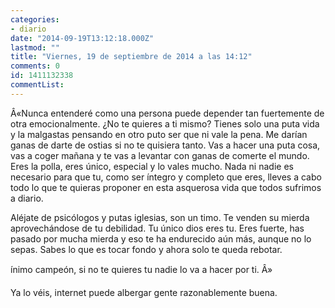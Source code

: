 ```yaml
---
categories:
- diario
date: "2014-09-19T13:12:18.000Z"
lastmod: ""
title: "Viernes, 19 de septiembre de 2014 a las 14:12"
comments: 0
id: 1411132338
commentList:
---
```


Â«Nunca entenderé como una persona puede depender tan fuertemente de otra emocionalmente. ¿No te quieres a ti mismo? Tienes solo una puta vida y la malgastas pensando en otro puto ser que ni vale la pena. Me darían ganas de darte de ostias si no te quisiera tanto. Vas a hacer una puta cosa, vas a coger mañana y te vas a levantar con ganas de comerte el mundo. Eres la polla, eres único, especial y lo vales mucho. Nada ni nadie es necesario para que tu, como ser íntegro y completo que eres, lleves a cabo todo lo que te quieras proponer en esta asquerosa vida que todos sufrimos a diario.   
  
Aléjate de psicólogos y putas iglesias, son un timo. Te venden su mierda aprovechándose de tu debilidad. Tu único dios eres tu. Eres fuerte, has pasado por mucha mierda y eso te ha endurecido aún más, aunque no lo sepas. Sabes lo que es tocar fondo y ahora solo te queda rebotar.   
  
ínimo campeón, si no te quieres tu nadie lo va a hacer por ti. Â»  
  
Ya lo véis, internet puede albergar gente razonablemente buena.